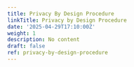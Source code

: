 ```yaml
---
title: Privacy By Design Procedure
linkTitle: Privacy by Design Procedure
date: '2025-04-29T17:10:00Z'
weight: 1
description: No content
draft: false
ref: privacy-by-design-procedure
---
```


